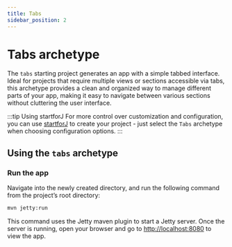 ```yaml
---
title: Tabs
sidebar_position: 2
---
```


# Tabs archetype

The `tabs` starting project generates an app with a simple tabbed interface. Ideal for projects that require multiple views or sections accessible via tabs, this archetype provides a clean and organized way to manage different parts of your app, making it easy to navigate between various sections without cluttering the user interface.

:::tip Using startforJ
For more control over customization and configuration, you can use [startforJ](https://docs.webforj.com/startforj/) to create your project - just select the `Tabs` archetype when choosing configuration options.
:::

## Using the `tabs` archetype

<ComponentArchetype
project="tabs"
/>

### Run the app

Navigate into the newly created directory, and run the following command from the project’s root directory:

```bash
mvn jetty:run
```

This command uses the Jetty maven plugin to start a Jetty server. Once the server is running, open your browser and go to [http://localhost:8080](http://localhost:8080) to view the app.
